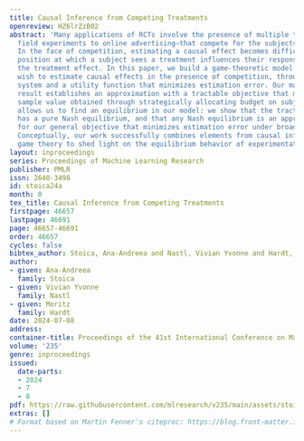 ```yaml
---
title: Causal Inference from Competing Treatments
openreview: HZ6lrZzB02
abstract: 'Many applications of RCTs involve the presence of multiple treatment administrators—from
  field experiments to online advertising—that compete for the subjects’ attention.
  In the face of competition, estimating a causal effect becomes difficult, as the
  position at which a subject sees a treatment influences their response, and thus
  the treatment effect. In this paper, we build a game-theoretic model of agents who
  wish to estimate causal effects in the presence of competition, through a bidding
  system and a utility function that minimizes estimation error. Our main technical
  result establishes an approximation with a tractable objective that maximizes the
  sample value obtained through strategically allocating budget on subjects. This
  allows us to find an equilibrium in our model: we show that the tractable objective
  has a pure Nash equilibrium, and that any Nash equilibrium is an approximate equilibrium
  for our general objective that minimizes estimation error under broad conditions.
  Conceptually, our work successfully combines elements from causal inference and
  game theory to shed light on the equilibrium behavior of experimentation under competition.'
layout: inproceedings
series: Proceedings of Machine Learning Research
publisher: PMLR
issn: 2640-3498
id: stoica24a
month: 0
tex_title: Causal Inference from Competing Treatments
firstpage: 46657
lastpage: 46691
page: 46657-46691
order: 46657
cycles: false
bibtex_author: Stoica, Ana-Andreea and Nastl, Vivian Yvonne and Hardt, Moritz
author:
- given: Ana-Andreea
  family: Stoica
- given: Vivian Yvonne
  family: Nastl
- given: Moritz
  family: Hardt
date: 2024-07-08
address:
container-title: Proceedings of the 41st International Conference on Machine Learning
volume: '235'
genre: inproceedings
issued:
  date-parts:
  - 2024
  - 7
  - 8
pdf: https://raw.githubusercontent.com/mlresearch/v235/main/assets/stoica24a/stoica24a.pdf
extras: []
# Format based on Martin Fenner's citeproc: https://blog.front-matter.io/posts/citeproc-yaml-for-bibliographies/
---
```

